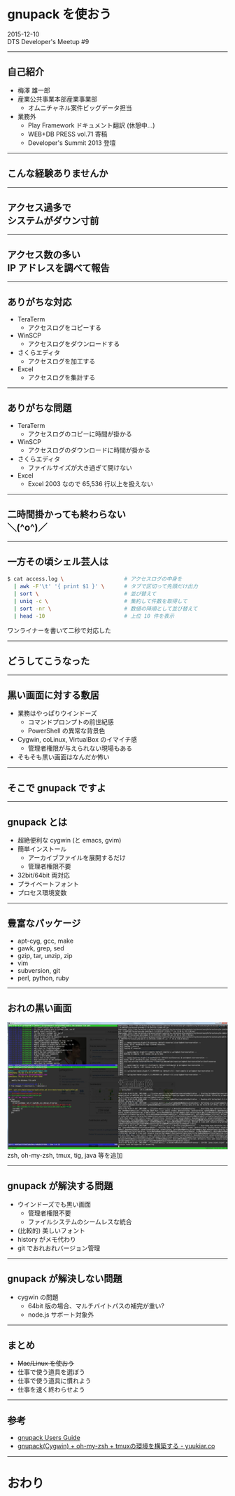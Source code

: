 # gnupack を使おう
2015-12-10<br/>
DTS Developer's Meetup #9

---

## 自己紹介
- 梅澤 雄一郎
- 産業公共事業本部産業事業部
  - オムニチャネル案件ビッグデータ担当
- 業務外
  - Play Framework ドキュメント翻訳 (休憩中...)
  - WEB+DB PRESS vol.71 寄稿
  - Developer's Summit 2013 登壇

---

## こんな経験ありませんか

---

## アクセス過多で<br/>システムがダウン寸前

---

## アクセス数の多い<br/> IP アドレスを調べて報告

---

## ありがちな対応
- TeraTerm
  - アクセスログをコピーする
- WinSCP
  - アクセスログをダウンロードする
- さくらエディタ
  - アクセスログを加工する
- Excel
  - アクセスログを集計する

---

## ありがちな問題
- TeraTerm
  - アクセスログのコピーに時間が掛かる
- WinSCP
  - アクセスログのダウンロードに時間が掛かる
- さくらエディタ
  - ファイルサイズが大き過ぎて開けない
- Excel
  - Excel 2003 なので 65,536 行以上を扱えない

---

## 二時間掛かっても終わらない<br/>＼(^o^)／

---

## 一方その頃シェル芸人は
```sh
$ cat access.log \               　　 # アクセスログの中身を
  | awk -F'\t' '{ print $1 }' \ 　 　 # タブで区切って先頭だけ出力
  | sort \                       　　 # 並び替えて
  | uniq -c \                    　　 # 集約して件数を取得して
  | sort -nr \                   　　 # 数値の降順として並び替えて
  | head -10                     　　 # 上位 10 件を表示
```
ワンライナーを書いて二秒で対応した

---

## どうしてこうなった

---

## 黒い画面に対する敷居
- 業務はやっぱりウインドーズ
  - コマンドプロンプトの前世紀感
  - PowerShell の異常な背景色
- Cygwin, coLinux, VirtualBox のイマイチ感
  - 管理者権限が与えられない現場もある
- そもそも黒い画面はなんだか怖い

---

## そこで gnupack ですよ

---

## gnupack とは
- 超絶便利な cygwin (と emacs, gvim)
- 簡単インストール
  - アーカイブファイルを展開するだけ
  - 管理者権限不要
- 32bit/64bit 両対応
- プライベートフォント
- プロセス環境変数

---

## 豊富なパッケージ
- apt-cyg, gcc, make
- gawk, grep, sed
- gzip, tar, unzip, zip
- vim
- subversion, git
- perl, python, ruby

---

## おれの黒い画面
![](img/gnupack_001.jpg)
zsh, oh-my-zsh, tmux, tig, java 等を追加

---

## gnupack が解決する問題
- ウインドーズでも黒い画面
  - 管理者権限不要
  - ファイルシステムのシームレスな統合
- (比較的) 美しいフォント
- history がメモ代わり
- git でおれおれバージョン管理

---

## gnupack が解決しない問題
- cygwin の問題
  - 64bit 版の場合、マルチバイトパスの補完が重い?
  - node.js サポート対象外

---

## まとめ
- ~~Mac/Linux を使おう~~
- 仕事で使う道具を選ぼう
- 仕事で使う道具に慣れよう
- 仕事を速く終わらせよう

---

## 参考
- [gnupack Users Guide](http://gnupack.osdn.jp/docs/UsersGuide.html)
- [gnupack(Cygwin) + oh-my-zsh + tmuxの環境を構築する - yuukiar.co](http://yuukiar.co/blog/2015/05/28/setup-zsh-tmux-on-cygwin-gnupack/)

---

# おわり
